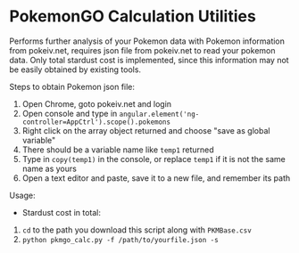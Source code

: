 # PokemonGO Calculation Utilities
Performs further analysis of your Pokemon data with Pokemon information from pokeiv.net, requires json file from pokeiv.net to read your pokemon data. 
Only total stardust cost is implemented, since this information may not be easily obtained by existing tools. 

Steps to obtain Pokemon json file:

1. Open Chrome, goto pokeiv.net and login
2. Open console and type in `angular.element('ng-controller=AppCtrl').scope().pokemons`
3. Right click on the array object returned and choose "save as global variable"
4. There should be a variable name like `temp1` returned
5. Type in `copy(temp1)` in the console, or replace `temp1` if it is not the same name as yours
6. Open a text editor and paste, save it to a new file, and remember its path

Usage:

- Stardust cost in total:

1. `cd` to the path you download this script along with `PKMBase.csv`
2. `python pkmgo_calc.py -f /path/to/yourfile.json -s`

